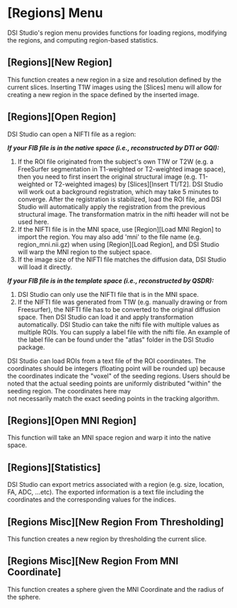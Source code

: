 # [Regions] Menu

DSI Studio's region menu provides functions for loading regions, modifying the regions, and computing region-based statistics.

## [Regions][New Region]

This function creates a new region in a size and resolution defined by the current slices. Inserting T1W images using the [Slices] menu will allow for creating a new region in the space defined by the inserted image.

## [Regions][Open Region]

DSI Studio can open a NIFTI file as a region:

***If your FIB file is in the native space (i.e., reconstructed by DTI or GQI):***

1. If the ROI file originated from the subject's own T1W or T2W (e.g. a FreeSurfer segmentation in T1-weighted or T2-weighted image space), then you need to first insert the original structural image (e.g. T1-weighted or T2-weighted images) by [Slices][Insert T1/T2]. DSI Studio will work out a background registration, which may take 5 minutes to converge. After the registration is stabilized, load the ROI file, and DSI Studio will automatically apply the registration from the previous structural image. The transformation matrix in the nifti header will not be used here.
2. If the NIFTI file is in the MNI space, use [Region][Load MNI Region] to import the region. You may also add 'mni' to the file name (e.g. region_mni.nii.gz) when using [Region][Load Region], and DSI Studio will warp the MNI region to the subject space.
3. If the image size of the NIFTI file matches the diffusion data, DSI Studio will load it directly.

***If your FIB file is in the template space (i.e., reconstructed by QSDR):***

1. DSI Studio can only use the NIFTI file that is in the MNI space. 
2. If the NIFTI file was generated from T1W (e.g. manually drawing or from Freesurfer), the NIFTI file has to be converted to the original diffusion space. Then DSI Studio can load it and apply transformation automatically. DSI Studio can take the nifti file with multiple values as multiple ROIs. You can supply a label file with the nifti file. An example of the label file can be found under the "atlas" folder in the DSI Studio package.

DSI Studio can load ROIs from a text file of the ROI coordinates. The coordinates should be integers (floating point will be rounded up) because the coordinates indicate the "voxel" of the seeding regions. Users should be noted that the actual seeding points are uniformly distributed "within" the seeding region. The coordinates here may not necessarily match the exact seeding points in the tracking algorithm.

## [Regions][Open MNI Region]

This function will take an MNI space region and warp it into the native space.

## [Regions][Statistics]

DSI Studio can export metrics associated with a region (e.g. size, location, FA, ADC, ...etc). The exported information is a text file including the coordinates and the corresponding values for the indices.

## [Regions Misc][New Region From Thresholding]

This function creates a new region by thresholding the current slice.

## [Regions Misc][New Region From MNI Coordinate]

This function creates a sphere given the MNI Coordinate and the radius of the sphere.
